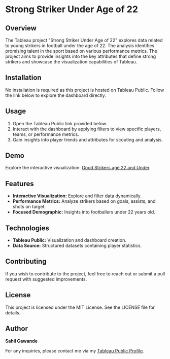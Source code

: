 # Strong Striker Under Age of 22

## Overview
The Tableau project "Strong Striker Under Age of 22" explores data related to young strikers in football under the age of 22. The analysis identifies promising talent in the sport based on various performance metrics. The project aims to provide insights into the key attributes that define strong strikers and showcase the visualization capabilities of Tableau.

## Installation
No installation is required as this project is hosted on Tableau Public. Follow the link below to explore the dashboard directly.

## Usage
1. Open the Tableau Public link provided below.
2. Interact with the dashboard by applying filters to view specific players, teams, or performance metrics.
3. Gain insights into player trends and attributes for scouting and analysis.

## Demo
Explore the interactive visualization:
[Good Strikers age 22 and Under](https://public.tableau.com/app/profile/sahil.gawnade/viz/GoodStrikersage22andUnder/StrongStrikerUnderAgeof22)


## Features
- **Interactive Visualization:** Explore and filter data dynamically.
- **Performance Metrics:** Analyze strikers based on goals, assists, and shots on target.
- **Focused Demographic:** Insights into footballers under 22 years old.

## Technologies
- **Tableau Public:** Visualization and dashboard creation.
- **Data Source:** Structured datasets containing player statistics.

## Contributing
If you wish to contribute to the project, feel free to reach out or submit a pull request with suggested improvements.

## License
This project is licensed under the MIT License. See the LICENSE file for details.

## Author
**Sahil Gawande**

For any inquiries, please contact me via my [Tableau Public Profile](https://public.tableau.com/app/profile/sahil.gawnade).
